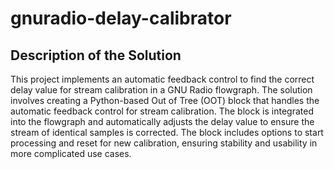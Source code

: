# gnuradio-delay-calibrator

## Description of the Solution

This project implements an automatic feedback control to find the correct delay value for stream calibration in a GNU Radio flowgraph. The solution involves creating a Python-based Out of Tree (OOT) block that handles the automatic feedback control for stream calibration. The block is integrated into the flowgraph and automatically adjusts the delay value to ensure the stream of identical samples is corrected. The block includes options to start processing and reset for new calibration, ensuring stability and usability in more complicated use cases.